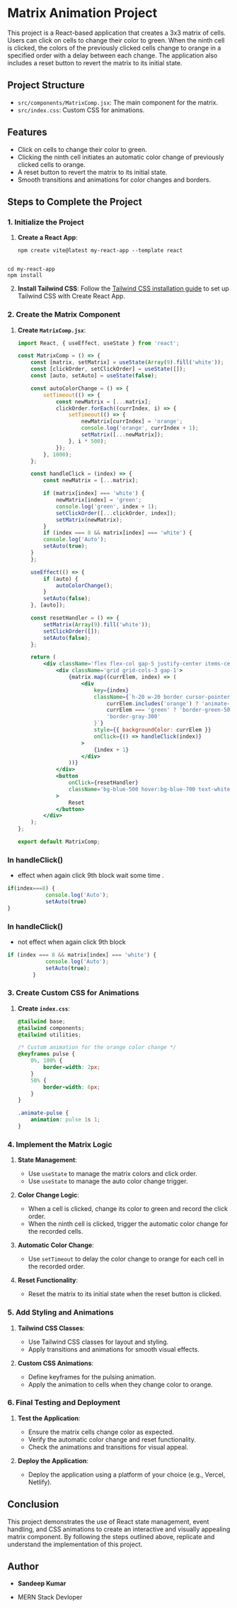 # Matrix Animation Project

This project is a React-based application that creates a 3x3 matrix of cells. Users can click on cells to change their color to green. When the ninth cell is clicked, the colors of the previously clicked cells change to orange in a specified order with a delay between each change. The application also includes a reset button to revert the matrix to its initial state.

## Project Structure

- `src/components/MatrixComp.jsx`: The main component for the matrix.
- `src/index.css`: Custom CSS for animations.

## Features

- Click on cells to change their color to green.
- Clicking the ninth cell initiates an automatic color change of previously clicked cells to orange.
- A reset button to revert the matrix to its initial state.
- Smooth transitions and animations for color changes and borders.

## Steps to Complete the Project

### 1. Initialize the Project

1. **Create a React App**: 
    ```
    npm create vite@latest my-react-app --template react
```

cd my-react-app
npm install
```

2. **Install Tailwind CSS**:
    Follow the [Tailwind CSS installation guide](https://tailwindcss.com/docs/guides/create-react-app) to set up Tailwind CSS with Create React App.

### 2. Create the Matrix Component

1. **Create `MatrixComp.jsx`**:
    ```jsx
    import React, { useEffect, useState } from 'react';

    const MatrixComp = () => {
        const [matrix, setMatrix] = useState(Array(9).fill('white'));
        const [clickOrder, setClickOrder] = useState([]);
        const [auto, setAuto] = useState(false);

        const autoColorChange = () => {
            setTimeout(() => {
                const newMatrix = [...matrix];
                clickOrder.forEach((currIndex, i) => {
                    setTimeout(() => {
                        newMatrix[currIndex] = 'orange';
                        console.log('orange', currIndex + 1);
                        setMatrix([...newMatrix]);
                    }, i * 500);
                });
            }, 1000);
        };

        const handleClick = (index) => {
            const newMatrix = [...matrix];

            if (matrix[index] === 'white') {
                newMatrix[index] = 'green';
                console.log('green', index + 1);
                setClickOrder([...clickOrder, index]);
                setMatrix(newMatrix);
            }
            if (index === 8 && matrix[index] === 'white') {
            console.log('Auto');
            setAuto(true);
        }
        };

        useEffect(() => {
            if (auto) {
                autoColorChange();
            }
            setAuto(false);
        }, [auto]);

        const resetHandler = () => {
            setMatrix(Array(9).fill('white'));
            setClickOrder([]);
            setAuto(false);
        };

        return (
            <div className='flex flex-col gap-5 justify-center items-center h-screen'>
                <div className='grid grid-cols-3 gap-1'>
                    {matrix.map((currElem, index) => (
                        <div
                            key={index}
                            className={`h-20 w-20 border cursor-pointer flex justify-center items-center transition-all duration-500 ease-in-out ${
                                currElem.includes('orange') ? 'animate-pulse border-orange-500' :
                                currElem === 'green' ? 'border-green-500' :
                                'border-gray-300'
                            }`}
                            style={{ backgroundColor: currElem }}
                            onClick={() => handleClick(index)}
                        >
                            {index + 1}
                        </div>
                    ))}
                </div>
                <button
                    onClick={resetHandler}
                    className='bg-blue-500 hover:bg-blue-700 text-white font-bold py-2 px-4 rounded transition duration-500 ease-in-out transform hover:scale-105'
                >
                    Reset
                </button>
            </div>
        );
    };

    export default MatrixComp;
    ```

###  In handleClick()
- effect when again click 9th block wait some time .

```jsx
if(index===8) {
            console.log('Auto');
            setAuto(true)   
}     
```
###  In handleClick()
- not effect when again click 9th block
```jsx
if (index === 8 && matrix[index] === 'white') {
            console.log('Auto');
            setAuto(true);
        }
```
### 3. Create Custom CSS for Animations

1. **Create `index.css`**:
    ```css
    @tailwind base;
    @tailwind components;
    @tailwind utilities;

    /* Custom animation for the orange color change */
    @keyframes pulse {
        0%, 100% {
            border-width: 2px;
        }
        50% {
            border-width: 6px;
        }
    }

    .animate-pulse {
        animation: pulse 1s 1;
    }
    ```

### 4. Implement the Matrix Logic

1. **State Management**:
    - Use `useState` to manage the matrix colors and click order.
    - Use `useState` to manage the auto color change trigger.

2. **Color Change Logic**:
    - When a cell is clicked, change its color to green and record the click order.
    - When the ninth cell is clicked, trigger the automatic color change for the recorded cells.

3. **Automatic Color Change**:
    - Use `setTimeout` to delay the color change to orange for each cell in the recorded order.

4. **Reset Functionality**:
    - Reset the matrix to its initial state when the reset button is clicked.

### 5. Add Styling and Animations

1. **Tailwind CSS Classes**:
    - Use Tailwind CSS classes for layout and styling.
    - Apply transitions and animations for smooth visual effects.

2. **Custom CSS Animations**:
    - Define keyframes for the pulsing animation.
    - Apply the animation to cells when they change color to orange.

### 6. Final Testing and Deployment

1. **Test the Application**:
    - Ensure the matrix cells change color as expected.
    - Verify the automatic color change and reset functionality.
    - Check the animations and transitions for visual appeal.

2. **Deploy the Application**:
    - Deploy the application using a platform of your choice (e.g., Vercel, Netlify).

## Conclusion

This project demonstrates the use of React state management, event handling, and CSS animations to create an interactive and visually appealing matrix component. By following the steps outlined above, replicate and understand the implementation of this project.


## Author

- **Sandeep Kumar**

- MERN Stack Devloper

